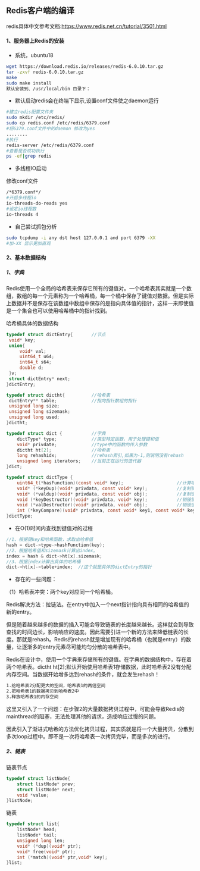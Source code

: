 ## Redis客户端的编译
redis具体中文参考文档:https://www.redis.net.cn/tutorial/3501.html
#### 1、服务器上Redis的安装
- 系统，ubuntu18

```bash
wget https://download.redis.io/releases/redis-6.0.10.tar.gz
tar -zxvf redis-6.0.10.tar.gz
make 
sudo make install
默认安装到、/usr/local/bin 目录下：
```

- 默认启动redis会在终端下显示,设置conf文件使之daemon运行

```bash
#建立redis配置文件夹
sudo mkdir /etc/redis/
sudo cp redis.conf /etc/redis/6379.conf
#将6379.conf文件中的daemon 修改为yes
........
#执行
redis-server /etc/redis/6379.conf
#查看是否成功执行
ps -ef|grep redis
```

- 多线程IO启动

修改conf文件

```bash
/*6379.conf*/
#开启多线程io
io-threads-do-reads yes
#设定io线程数
io-threads 4
```

- 自己尝试抓包分析

```bash
sudo tcpdump -i any dst host 127.0.0.1 and port 6379 -XX
#加-XX 显示更加直观
```

#### 2、基本数据结构

##### 1、字典

Redis使用一个全局的哈希表来保存它所有的键值对。一个哈希表其实就是一个数组，数组的每一个元素称为一个哈希桶，每一个桶中保存了键值对数据。但是实际上数据并不是保存在该数组中数组中保存的是指向具体值的指针，这样一来即使值是一个集合也可以使用哈希桶中的指针找到。

哈希桶具体的数据结构

```C
typedef struct dictEntry{		//节点
 void* key;
 union{
     void* val;
     uint64_t u64;
     int64_t s64;
     double d;
 }v;
 struct dictEntry* next;
}dictEntry;
```

```C++
typedef struct dictht{			//哈希表
 dictEntry** table;				//指向指针数组的指针
 unsigned long size;
 unsigned long sizemask;
 unsigned long used;
}dictht;
```

```C++
typedef struct dict {			//字典
	dictType* type;				//类型特定函数，用于处理键和值
	void* privdate;				//type中的函数的传入参数
	dictht ht[2];				//哈希表
	long rehashidx;				//rehash索引,如果为-1,则说明没有rehash
	unsigned long iterators;	//当前正在运行的迭代器
}dict;
```

```C
typedef struct dictType {
	uint64_t(*hasFunction)(const void* key);					//计算哈希值的函数
	void* (*keyDup)(void* privdata, const void* key);			//复制键的函数
	void* (*valdup)(void* privdata, const void* obj);			//复制值的函数
	void (*keyDestructor)(void* privdata, void* key);			//销毁键的函数
	void (*valDestructor)(void* privdata, void* obj);			//销毁值的函数
	int (*keyCompare)(void* privdata, const void* key1, const void* key2);	
}dictType;
```

- 在O(1)时间内查找到键值对的过程

```c++
//1、根据键key和哈希函数，求取出哈希值
hash = dict->type->hashFunction(key);
//2、根据哈希值和sizemask计算出index。
index = hash & dict->ht[x].sizemask;
//3、根据index计算出具体的哈希桶
dict->ht[x]->table+index;  //这个就是具体的dictEntry的指针
```

- 存在的一些问题：

（1）哈希表冲突：两个key对应同一个哈希桶。

Redis解决方法：拉链法。在entry中加入一个next指针指向具有相同的哈希值的新的entry。

但是随着越来越多的数据的插入可能会导致链表的长度越来越长。这样就会到导致查找的时间边长，影响响应的速度。因此需要引进一个新的方法来降低链表的长度。那就是rehash。Redis的rehash就是增加现有的哈希桶（也就是entry）的数量，让逐渐多的entry元素尽可能均匀分散的哈希表中。

Redis在设计中，使用一个字典来存储所有的键值。在字典的数据结构中，存在着两个哈希表。dictht ht[2];默认开始使用哈希表1存储数据，此时哈希表2没有分配内存空间。当数据开始增多达到rehash的条件，就会发生rehash！

```bash
1.给哈希表2分配更大的空间，哈希表1的两倍空间
2.把哈希表1的数据拷贝到哈希表2中
3.释放哈希表1的内存空间
```

这里又引入了一个问题：在步骤2的大量数据拷贝过程中，可能会导致Redis的mainthread的阻塞，无法处理其他的请求，造成响应过慢的问题。

因此引入了渐进式哈希的方法优化拷贝过程，其实质就是将一个大量拷贝，分散到多次loop过程中。即不是一次将哈希表一次拷贝完毕，而是多次的进行。

##### 2、链表

链表节点

```c
typedef struct listNode{
    struct listNode* prev;
    struct listNode* next;
    void *value;
}listNode;
```

链表

```C
typedef struct list{
    listNode* head;
    listNode* tail;
    unsigned long len;
    void* (*dup)(void* ptr);
   	void* free(void* ptr);
    int (*match)(void* ptr,void* key);
}list;
```



















